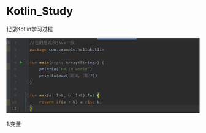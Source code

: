 # Kotlin_Study
记录Kotlin学习过程

![images](https://github.com/Raphrodite/Kotlin_Study/blob/main/images/kotlin1.png)

1.变量
